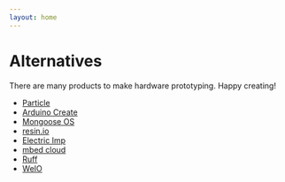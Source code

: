 ```yaml
---
layout: home
---
```


Alternatives
============

There are many products to make hardware prototyping. Happy creating!

- [Particle](https://www.particle.io/)
- [Arduino Create](https://create.arduino.cc/)
- [Mongoose OS](https://mongoose-os.com/)
- [resin.io](https://resin.io/)
- [Electric Imp](https://electricimp.com/)
- [mbed cloud](https://cloud.mbed.com/)
- [Ruff](https://ruff.io/)
- [WeIO](http://we-io.net/)
